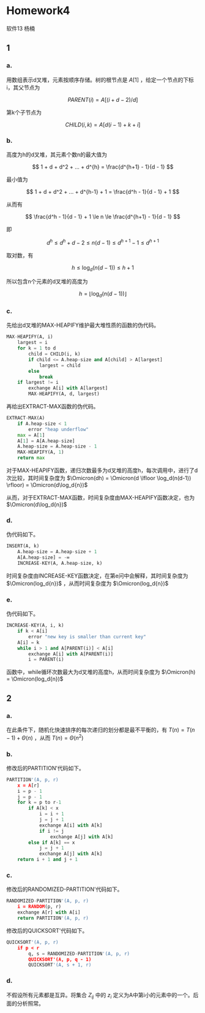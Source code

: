 # Homework4

软件13 杨楠

## 1

### a.

用数组表示d叉堆，元素按顺序存储。树的根节点是 $A[1]$ ，给定一个节点的下标i，其父节点为

$$
PARENT(i) = A[(i+d-2)/d]
$$

第k个子节点为

$$
CHILD(i, k) = A[d(i-1)+k+i]
$$

### b.

高度为h的d叉堆，其元素个数n的最大值为

$$
1 + d + d^2 + ... + d^{h} = \frac{d^{h+1} - 1}{d - 1}
$$

最小值为

$$
1 + d + d^2 + ... + d^{h-1} + 1 = \frac{d^h - 1}{d - 1} + 1
$$

从而有

$$
\frac{d^h - 1}{d - 1} + 1 \le n \le \frac{d^{h+1} - 1}{d - 1} 
$$

即

$$
d^h \le d^h + d - 2 \le n(d-1) \le d^{h+1} - 1 \le d^{h+1}
$$

取对数，有

$$
h \le \log_d(n(d-1)) \le h+1
$$

所以包含n个元素的d叉堆的高度为

$$
h = \lfloor \log_d(n(d-1)) \rfloor 
$$

### c.

先给出d叉堆的MAX-HEAPIFY维护最大堆性质的函数的伪代码。

```python
MAX-HEAPIFY(A, i)
    largest = i
    for k = 1 to d
        child = CHILD(i, k)
        if child <= A.heap-size and A[child] > A[largest]
            largest = child
        else
            break
    if largest != i
        exchange A[i] with A[largest]
        MAX-HEAPIFY(A, d, largest)
```

再给出EXTRACT-MAX函数的伪代码。

```python
EXTRACT-MAX(A)
    if A.heap-size < 1
        error "heap underflow"
    max = A[1]
    A[1] = A[A.heap-size]
    A.heap-size = A.heap-size - 1
    MAX-HEAPIFY(A, 1)
    return max
```

对于MAX-HEAPIFY函数，递归次数最多为d叉堆的高度h，每次调用中，进行了d次比较，其时间复杂度为 $\Omicron(dh) = \Omicron(d \lfloor \log_d(n(d-1)) \rfloor) = \Omicron(d\log_d{n})$

从而，对于EXTRACT-MAX函数，时间复杂度由MAX-HEAPIFY函数决定，也为 $\Omicron(d\log_d{n})$

### d.

伪代码如下。

```python
INSERT(A, k)
    A.heap-size = A.heap-size + 1
    A[A.heap-size] = -∞
    INCREASE-KEY(A, A.heap-size, k)
```

时间复杂度由INCREASE-KEY函数决定，在第e问中会解释，其时间复杂度为 $\Omicron(log_d{n})$ ，从而时间复杂度为 $\Omicron(log_d{n})$

### e.

伪代码如下。

```python
INCREASE-KEY(A, i, k)
    if k < A[i]
        error "new key is smaller than current key"
    A[i] = k
    while i > 1 and A[PARENT(i)] < A[i]
        exchange A[i] with A[PARENT(i)]
        i = PARENT(i)
```

函数中，while循环次数最大为d叉堆的高度h，从而时间复杂度为 $\Omicron(h) = \Omicron(log_d{n})$

## 2

### a.

在此条件下，随机化快速排序的每次递归的划分都是最不平衡的，有 $T(n) = T(n-1) + \Theta(n)$ ，从而 $T(n) = \Theta(n^2)$

### b.

修改后的PARTITION'代码如下。

```python
PARTITION'(A, p, r)
    x = A[r]
    i = p - 1
    j = p - 1
    for k = p to r-1
        if A[k] < x
            i = i + 1
            j = j + 1
            exchange A[i] with A[k]
            if i != j
                exchange A[j] with A[k]
        else if A[k] == x
            j = j + 1
            exchange A[j] with A[k]
    return i + 1 and j + 1
```

### c.

修改后的RANDOMIZED-PARTITION'代码如下。

```python
RANDOMIZED-PARTITION'(A, p, r)
    i = RANDOM(p, r)
    exchange A[r] with A[i]
    return PARTITION'(A, p, r)
```

修改后的QUICKSORT'代码如下。

```python
QUICKSORT'(A, p, r)
    if p < r
        q, s = RANDOMIZED-PARTITION'(A, p, r)
        QUICKSORT'(A, p, q - 1)
        QUICKSORT'(A, s + 1, r)
```

### d.

不假设所有元素都是互异。将集合 $Z_{ij}$ 中的 $z_i$ 定义为A中第i小的元素中的一个。后面的分析照常。

